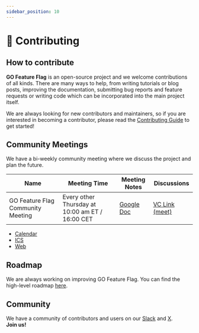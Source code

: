 ```yaml
---
sidebar_position: 10
---
```


# 🤝 Contributing

## How to contribute
**GO Feature Flag** is an open-source project and we welcome contributions of all kinds. 
There are many ways to help, from writing tutorials or blog posts, improving the documentation, submitting bug reports and feature requests or writing code which can be incorporated into the main project itself.

We are always looking for new contributors and maintainers, so if you are interested in becoming a contributor, please read the [Contributing Guide](https://github.com/thomaspoignant/go-feature-flag/blob/main/CONTRIBUTING.md) to get started!

## Community Meetings
We have a bi-weekly community meeting where we discuss the project and plan the future.


| Name                              | Meeting Time                                    | Meeting Notes                                                                                      | Discussions                                            |
|-----------------------------------|-------------------------------------------------|----------------------------------------------------------------------------------------------------|--------------------------------------------------------|
| GO Feature Flag Community Meeting | Every other Thursday at 10:00 am ET / 16:00 CET | [Google Doc](https://docs.google.com/document/d/13hVS1Eoq6iHwegdk4lveTE3jV4mUehVGqUtf5TLH2pY/edit) | [VC Link (meet)](https://meet.google.com/fpg-ckxs-vmr) |

- [Calendar](https://bit.ly/gofeatureflag-calendar)
- [ICS](https://calendar.google.com/calendar/ical/30ba1a7fbba6dc31596a2686f6ab22e9971e8785289033f8bb32319c93dd3b59%40group.calendar.google.com/public/basic.ics)
- [Web](https://calendar.google.com/calendar/embed?src=30ba1a7fbba6dc31596a2686f6ab22e9971e8785289033f8bb32319c93dd3b59%40group.calendar.google.com&ctz=Europe%2FParis)

## Roadmap
We are always working on improving GO Feature Flag. You can find the high-level roadmap [here](https://github.com/users/thomaspoignant/projects/5/views/1).

## Community
We have a community of contributors and users on our [Slack](/slack) and [X](https://x.com/gofeatureflag).  
**Join us!**
